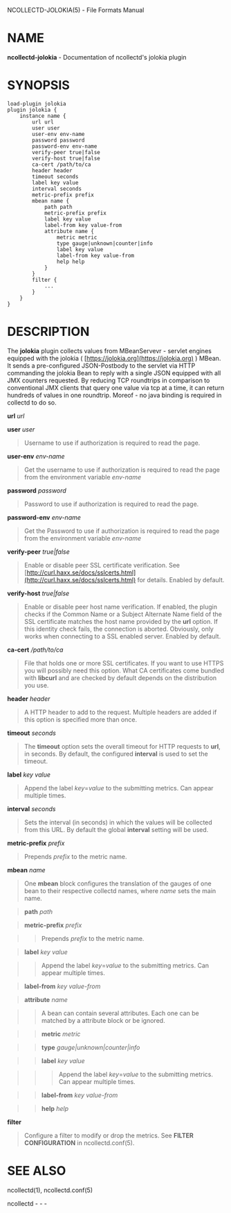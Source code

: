 NCOLLECTD-JOLOKIA(5) - File Formats Manual

# NAME

**ncollectd-jolokia** - Documentation of ncollectd's jolokia plugin

# SYNOPSIS

	load-plugin jolokia
	plugin jolokia {
	    instance name {
	        url url
	        user user
	        user-env env-name
	        password password
	        password-env env-name
	        verify-peer true|false
	        verify-host true|false
	        ca-cert /path/to/ca
	        header header
	        timeout seconds
	        label key value
	        interval seconds
	        metric-prefix prefix
	        mbean name {
	            path path
	            metric-prefix prefix
	            label key value
	            label-from key value-from
	            attribute name {
	                metric metric
	                type gauge|unknown|counter|info
	                label key value
	                label-from key value-from
	                help help
	            }
	        }
	        filter {
	            ...
	        }
	    }
	}

# DESCRIPTION

The **jolokia** plugin collects values from MBeanServevr - servlet engines
equipped with the jolokia (
[https://jolokia.org](https://jolokia.org)
) MBean.
It sends a pre-configured JSON-Postbody to the servlet via HTTP commanding
the jolokia Bean to reply with a single JSON equipped with all JMX counters
requested.
By reducing TCP roundtrips in comparison to conventional JMX clients that
query one value via tcp at a time, it can return hundreds of values in one
roundtrip.
Moreof - no java binding is required in collectd to do so.

**url** *url*

**user** *user*

> Username to use if authorization is required to read the page.

**user-env** *env-name*

> Get the username to use if authorization is required to read the page from the
> environment variable *env-name*

**password** *password*

> Password to use if authorization is required to read the page.

**password-env** *env-name*

> Get the Password to use if authorization is required to read the page from the
> environment variable *env-name*

**verify-peer** *true|false*

> Enable or disable peer SSL certificate verification.
> See
> [http://curl.haxx.se/docs/sslcerts.html](http://curl.haxx.se/docs/sslcerts.html)
> for details.
> Enabled by default.

**verify-host** *true|false*

> Enable or disable peer host name verification.
> If enabled, the plugin checks if the Common Name or a
> Subject Alternate Name field of the SSL certificate matches the host
> name provided by the **url** option.
> If this identity check fails, the connection is aborted.
> Obviously, only works when connecting to a SSL enabled server.
> Enabled by default.

**ca-cert** */path/to/ca*

> File that holds one or more SSL certificates.
> If you want to use HTTPS you will possibly need this option.
> What CA certificates come bundled with **libcurl**
> and are checked by default depends on the distribution you use.

**header** *header*

> A HTTP header to add to the request.
> Multiple headers are added if this option
> is specified more than once.

**timeout** *seconds*

> The **timeout** option sets the overall timeout for HTTP requests
> to **url**, in seconds.
> By default, the configured **interval** is used to set the timeout.

**label** *key* *value*

> Append the label *key*=*value* to the submitting metrics.
> Can appear multiple times.

**interval** *seconds*

> Sets the interval (in seconds) in which the values will be collected from this
> URL.
> By default the global **interval** setting will be used.

**metric-prefix** *prefix*

> Prepends *prefix* to the metric name.

**mbean** *name*

> One **mbean** block configures the translation of the gauges of one bean
> to their respective collectd names, where *name* sets the main name.

> **path** *path*

> **metric-prefix** *prefix*

> > Prepends *prefix* to the metric name.

> **label** *key* *value*

> > Append the label *key*=*value* to the submitting metrics.
> > Can appear multiple times.

> **label-from** *key* *value-from*

> **attribute** *name*

> > A bean can contain several attributes.
> > Each one can be matched by a attribute block or be ignored.

> > **metric** *metric*

> > **type** *gauge|unknown|counter|info*

> > **label** *key* *value*

> > > Append the label *key*=*value* to the submitting metrics.
> > > Can appear multiple times.

> > **label-from** *key* *value-from*

> > **help** *help*

**filter**

> Configure a filter to modify or drop the metrics.
> See **FILTER CONFIGURATION** in
> ncollectd.conf(5).

# SEE ALSO

ncollectd(1),
ncollectd.conf(5)

ncollectd - - -
